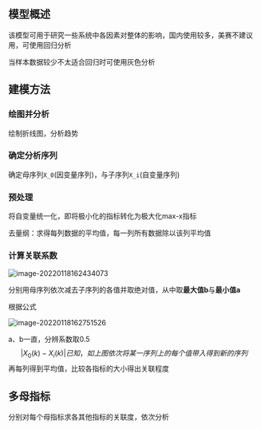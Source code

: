 ## 模型概述

该模型可用于研究一些系统中各因素对整体的影响，国内使用较多，美赛不建议用，可使用回归分析

当样本数据较少不太适合回归时可使用灰色分析



## 建模方法



### 绘图并分析

绘制折线图，分析趋势



### 确定分析序列

确定母序列`X_0`(因变量序列)，与子序列`X_i`(自变量序列)



### 预处理

将自变量统一化，即将极小化的指标转化为极大化max-x指标

去量纲：求得每列数据的平均值，每一列所有数据除以该列平均值



### 计算关联系数

![image-20220118162434073](https://github.com/Chikie920/Mark/tree/main/Sources/images_math/image-20220118162434073.png)

分别用母序列依次减去子序列的各值并取绝对值，从中取**最大值b**与**最小值a**



根据公式

![image-20220118162751526](https://github.com/Chikie920/Mark/tree/main/Sources/images_math/image-20220118162751526.png)

a、b一直，分辨系数取0.5
$$
|X_0(k)-X_i(k)|已知，如上图
依次将某一序列上的每个值带入得到新的序列
$$
再每列得到平均值，比较各指标的大小得出关联程度



## 多母指标

分别对每个母指标求各其他指标的关联度，依次分析



